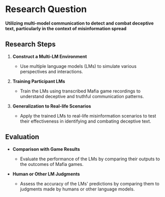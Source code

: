 # Research Question

**Utilizing multi-model communication to detect and combat deceptive text, particularly in the context of misinformation spread**

## Research Steps

1. **Construct a Multi-LM Environment**
   - Use multiple language models (LMs) to simulate various perspectives and interactions.

2. **Training Participant LMs**
   - Train the LMs using transcribed Mafia game recordings to understand deceptive and truthful communication patterns.

3. **Generalization to Real-life Scenarios**
   - Apply the trained LMs to real-life misinformation scenarios to test their effectiveness in identifying and combating deceptive text.

## Evaluation

- **Comparison with Game Results**
  - Evaluate the performance of the LMs by comparing their outputs to the outcomes of Mafia games.

- **Human or Other LM Judgments**
  - Assess the accuracy of the LMs' predictions by comparing them to judgments made by humans or other language models.
